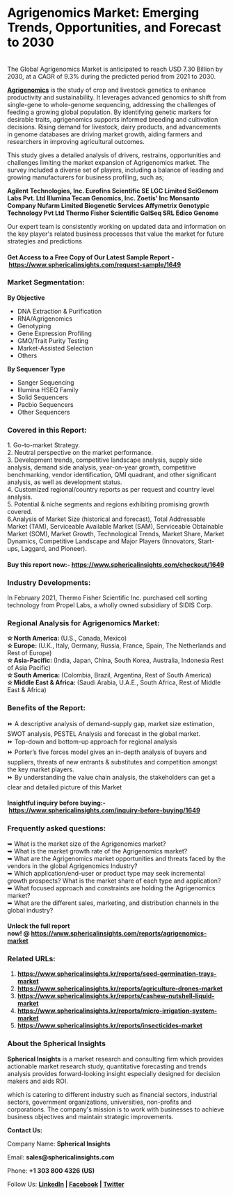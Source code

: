 <div class="content-body__description">
<div class="content-body__description">
<div class="content-body__description">
<h1><span style="color: #000000;">Agrigenomics Market: Emerging Trends, Opportunities, and Forecast to 2030</span></h1>
<div class="content-body__detail">&nbsp;
<div class="content-body__description">The Global Agrigenomics Market is anticipated to reach USD 7.30 Billion by 2030, at a CAGR of 9.3% during the predicted period from 2021 to 2030.</div>
<div class="content-body__detail">
<section id="section_0" class="entry fr-view">
<p><a href="https://www.sphericalinsights.com/reports/agrigenomics-market" target="_blank" rel="noopener"><strong>Agrigenomics</strong></a>&nbsp;is the study of crop and livestock genetics to enhance productivity and sustainability. It leverages advanced genomics to shift from single-gene to whole-genome sequencing, addressing the challenges of feeding a growing global population. By identifying genetic markers for desirable traits, agrigenomics supports informed breeding and cultivation decisions. Rising demand for livestock, dairy products, and advancements in genome databases are driving market growth, aiding farmers and researchers in improving agricultural outcomes.</p>
<p>This study gives a detailed analysis of drivers, restrains, opportunities and challenges limiting the market expansion of Agrigenomics market. The survey included a diverse set of players, including a balance of leading and growing manufacturers for business profiling, such as;</p>
<p><strong>Agilent Technologies, Inc. Eurofins Scientific SE LGC Limited SciGenom Labs Pvt. Ltd Illumina Tecan Genomics, Inc. Zoetis' Inc Monsanto Company Nufarm Limited Biogenetic Services Affymetrix Genotypic Technology Pvt Ltd Thermo Fisher Scientific GalSeq SRL Edico Genome</strong></p>
<p>Our expert team is consistently working on updated data and information on the key player's related business processes that value the market for future strategies and predictions</p>
<h4><strong>Get Access to a Free Copy of Our Latest Sample Report -&nbsp;<a href="https://www.sphericalinsights.com/request-sample/1649" target="_blank" rel="noopener">https://www.sphericalinsights.com/request-sample/1649</a></strong></h4>
<h3><strong>Market Segmentation:</strong></h3>
<p><strong>By Objective</strong></p>
<ul>
<li>DNA Extraction &amp; Purification</li>
<li>RNA/Agrigenomics</li>
<li>Genotyping</li>
<li>Gene Expression Profiling</li>
<li>GMO/Trait Purity Testing</li>
<li>Market-Assisted Selection</li>
<li>Others</li>
</ul>
<p><strong>By Sequencer Type</strong></p>
<ul>
<li>Sanger Sequencing</li>
<li>Illumina HSEQ Family</li>
<li>Solid Sequencers</li>
<li>Pacbio Sequencers</li>
<li>Other Sequencers</li>
</ul>
<h3>Covered in this Report:</h3>
<p>1. Go-to-market Strategy.<br />2. Neutral perspective on the market performance.<br />3. Development trends, competitive landscape analysis, supply side analysis, demand side analysis, year-on-year growth, competitive benchmarking, vendor identification, QMI quadrant, and other significant analysis, as well as development status.<br />4. Customized regional/country reports as per request and country level analysis.<br />5. Potential &amp; niche segments and regions exhibiting promising growth covered.<br />6.Analysis of Market Size (historical and forecast), Total Addressable Market (TAM), Serviceable Available Market (SAM), Serviceable Obtainable Market (SOM), Market Growth, Technological Trends, Market Share, Market Dynamics, Competitive Landscape and Major Players (Innovators, Start-ups, Laggard, and Pioneer).</p>
<h4>Buy this report now:-&nbsp;<a href="https://www.sphericalinsights.com/checkout/1649" target="_blank" rel="noopener">https://www.sphericalinsights.com/checkout/1649</a></h4>
<h3>Industry Developments:</h3>
<p>In February 2021, Thermo Fisher Scientific Inc. purchased cell sorting technology from Propel Labs, a wholly owned subsidiary of SIDIS Corp.</p>
<h3><strong>Regional Analysis for Agrigenomics Market:</strong></h3>
<p><strong>✫ North America:&nbsp;</strong>(U.S., Canada, Mexico)<br /><strong>✫ Europe:&nbsp;</strong>(U.K., Italy, Germany, Russia, France, Spain, The Netherlands and Rest of Europe)<br /><strong>✫ Asia-Pacific:&nbsp;</strong>(India, Japan, China, South Korea, Australia, Indonesia Rest of Asia Pacific)<br /><strong>✫ South America:&nbsp;</strong>(Colombia, Brazil, Argentina, Rest of South America)<br /><strong>✫ Middle East &amp; Africa:&nbsp;</strong>(Saudi Arabia, U.A.E., South Africa, Rest of Middle East &amp; Africa)</p>
<h3>Benefits of the Report:</h3>
<p>⏩ A descriptive analysis of demand-supply gap, market size estimation, SWOT analysis, PESTEL Analysis and forecast in the global market.<br />⏩ Top-down and bottom-up approach for regional analysis<br />⏩ Porter&rsquo;s five forces model gives an in-depth analysis of buyers and suppliers, threats of new entrants &amp; substitutes and competition amongst the key market players.<br />⏩ By understanding the value chain analysis, the stakeholders can get a clear and detailed picture of this Market</p>
<h4>Insightful inquiry before buying:-&nbsp;<a href="https://www.sphericalinsights.com/inquiry-before-buying/1649" target="_blank" rel="noopener">https://www.sphericalinsights.com/inquiry-before-buying/1649</a></h4>
<h3>Frequently asked questions:</h3>
<p>➥ What is the market size of the Agrigenomics market?<br />➥ What is the market growth rate of the Agrigenomics market?<br />➥ What are the Agrigenomics market opportunities and threats faced by the vendors in the global Agrigenomics Industry?<br />➥ Which application/end-user or product type may seek incremental growth prospects? What is the market share of each type and application?<br />➥ What focused approach and constraints are holding the Agrigenomics market?<br />➥ What are the different sales, marketing, and distribution channels in the global industry?</p>
<h4>Unlock the full report now!&nbsp;@&nbsp;<a href="https://www.sphericalinsights.com/reports/agrigenomics-market" target="_blank" rel="noopener">https://www.sphericalinsights.com/reports/agrigenomics-market</a></h4>
<h3><strong>Related URLs:</strong></h3>
<ol>
<li><strong><a href="https://www.sphericalinsights.kr/reports/seed-germination-trays-market">https://www.sphericalinsights.kr/reports/seed-germination-trays-market</a></strong></li>
<li><strong><a href="https://www.sphericalinsights.kr/reports/agriculture-drones-market">https://www.sphericalinsights.kr/reports/agriculture-drones-market</a></strong></li>
<li><strong><a href="https://www.sphericalinsights.kr/reports/cashew-nutshell-liquid-market">https://www.sphericalinsights.kr/reports/cashew-nutshell-liquid-market</a></strong></li>
<li><strong><a href="https://www.sphericalinsights.kr/reports/micro-irrigation-system-market">https://www.sphericalinsights.kr/reports/micro-irrigation-system-market</a></strong></li>
<li><strong><a href="https://www.sphericalinsights.kr/reports/insecticides-market">https://www.sphericalinsights.kr/reports/insecticides-market</a>&nbsp;<br /></strong></li>
</ol>
<h3><strong>About the Spherical Insights</strong></h3>
<p><strong>Spherical Insights</strong>&nbsp;is a market research and consulting firm which provides actionable market research study, quantitative forecasting and trends analysis provides forward-looking insight especially designed for decision makers and aids ROI.</p>
<p>which is catering to different industry such as financial sectors, industrial sectors, government organizations, universities, non-profits and corporations. The company's mission is to work with businesses to achieve business objectives and maintain strategic improvements.</p>
<p><strong>Contact Us:</strong></p>
<p>Company Name:&nbsp;<strong>Spherical Insights</strong></p>
<p>Email:&nbsp;<strong>sales@sphericalinsights.com</strong></p>
<p>Phone:&nbsp;<strong>+1 303 800 4326 (US)</strong></p>
<p>Follow Us:&nbsp;<strong><a href="https://www.linkedin.com/company/spherical-insight/"><u>LinkedIn</u></a>&nbsp;|&nbsp;<a href="https://www.facebook.com/sphericalinsights22"><u>Facebook</u></a>&nbsp;|&nbsp;<a href="https://twitter.com/SInsights_US"><u>Twitter</u></a></strong></p>
</section>
</div>
</div>
</div>
</div>
</div>
